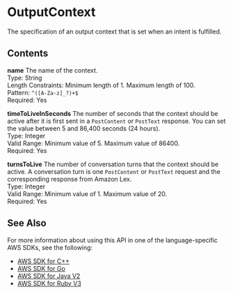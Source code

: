 # OutputContext<a name="API_OutputContext"></a>

The specification of an output context that is set when an intent is fulfilled\.

## Contents<a name="API_OutputContext_Contents"></a>

 **name**   <a name="lex-Type-OutputContext-name"></a>
The name of the context\.  
Type: String  
Length Constraints: Minimum length of 1\. Maximum length of 100\.  
Pattern: `^([A-Za-z]_?)+$`   
Required: Yes

 **timeToLiveInSeconds**   <a name="lex-Type-OutputContext-timeToLiveInSeconds"></a>
The number of seconds that the context should be active after it is first sent in a `PostContent` or `PostText` response\. You can set the value between 5 and 86,400 seconds \(24 hours\)\.  
Type: Integer  
Valid Range: Minimum value of 5\. Maximum value of 86400\.  
Required: Yes

 **turnsToLive**   <a name="lex-Type-OutputContext-turnsToLive"></a>
The number of conversation turns that the context should be active\. A conversation turn is one `PostContent` or `PostText` request and the corresponding response from Amazon Lex\.  
Type: Integer  
Valid Range: Minimum value of 1\. Maximum value of 20\.  
Required: Yes

## See Also<a name="API_OutputContext_SeeAlso"></a>

For more information about using this API in one of the language\-specific AWS SDKs, see the following:
+  [AWS SDK for C\+\+](https://docs.aws.amazon.com/goto/SdkForCpp/lex-models-2017-04-19/OutputContext) 
+  [AWS SDK for Go](https://docs.aws.amazon.com/goto/SdkForGoV1/lex-models-2017-04-19/OutputContext) 
+  [AWS SDK for Java V2](https://docs.aws.amazon.com/goto/SdkForJavaV2/lex-models-2017-04-19/OutputContext) 
+  [AWS SDK for Ruby V3](https://docs.aws.amazon.com/goto/SdkForRubyV3/lex-models-2017-04-19/OutputContext) 